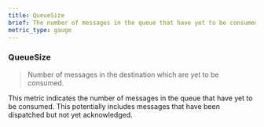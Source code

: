 ```yaml
---
title: QueueSize
brief: The number of messages in the queue that have yet to be consumed.
metric_type: gauge
---
```

### QueueSize

> Number of messages in the destination which are yet to be consumed.

This metric indicates the number of messages in the queue that have yet to be 
consumed. This potentially includes messages that have been dispatched but 
not yet acknowledged.
